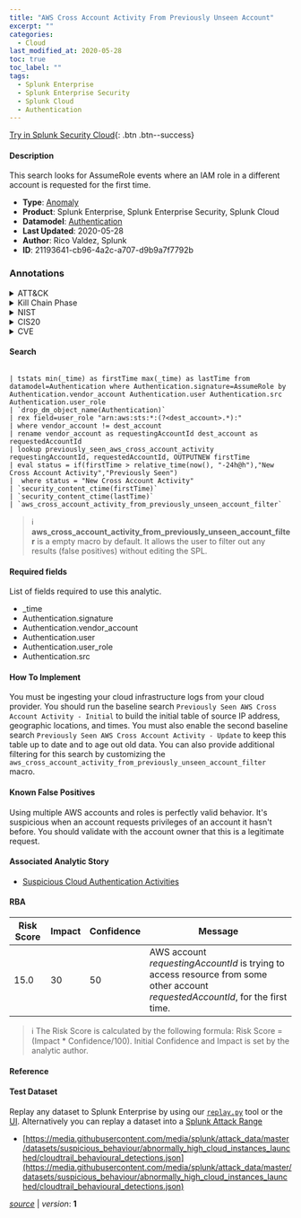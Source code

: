 ```yaml
---
title: "AWS Cross Account Activity From Previously Unseen Account"
excerpt: ""
categories:
  - Cloud
last_modified_at: 2020-05-28
toc: true
toc_label: ""
tags:
  - Splunk Enterprise
  - Splunk Enterprise Security
  - Splunk Cloud
  - Authentication
---
```




[Try in Splunk Security Cloud](https://www.splunk.com/en_us/cyber-security.html){: .btn .btn--success}

#### Description

This search looks for AssumeRole events where an IAM role in a different account is requested for the first time.

- **Type**: [Anomaly](https://github.com/splunk/security_content/wiki/Detection-Analytic-Types)
- **Product**: Splunk Enterprise, Splunk Enterprise Security, Splunk Cloud
- **Datamodel**: [Authentication](https://docs.splunk.com/Documentation/CIM/latest/User/Authentication)
- **Last Updated**: 2020-05-28
- **Author**: Rico Valdez, Splunk
- **ID**: 21193641-cb96-4a2c-a707-d9b9a7f7792b

### Annotations
<details>
  <summary>ATT&CK</summary>

<div markdown="1">
</div>
</details>


<details>
  <summary>Kill Chain Phase</summary>

<div markdown="1">

* Actions on Objectives


</div>
</details>


<details>
  <summary>NIST</summary>

<div markdown="1">

* PR.AC
* PR.DS
* DE.AE



</div>
</details>

<details>
  <summary>CIS20</summary>

<div markdown="1">

* CIS 16



</div>
</details>

<details>
  <summary>CVE</summary>

<div markdown="1">


</div>
</details>


#### Search

```

| tstats min(_time) as firstTime max(_time) as lastTime from datamodel=Authentication where Authentication.signature=AssumeRole by Authentication.vendor_account Authentication.user Authentication.src Authentication.user_role 
| `drop_dm_object_name(Authentication)` 
| rex field=user_role "arn:aws:sts:*:(?<dest_account>.*):" 
| where vendor_account != dest_account 
| rename vendor_account as requestingAccountId dest_account as requestedAccountId 
| lookup previously_seen_aws_cross_account_activity requestingAccountId, requestedAccountId, OUTPUTNEW firstTime 
| eval status = if(firstTime > relative_time(now(), "-24h@h"),"New Cross Account Activity","Previously Seen") 
|  where status = "New Cross Account Activity" 
| `security_content_ctime(firstTime)` 
| `security_content_ctime(lastTime)`
| `aws_cross_account_activity_from_previously_unseen_account_filter`
```

> :information_source:
> **aws_cross_account_activity_from_previously_unseen_account_filter** is a empty macro by default. It allows the user to filter out any results (false positives) without editing the SPL.



#### Required fields
List of fields required to use this analytic.
* _time
* Authentication.signature
* Authentication.vendor_account
* Authentication.user
* Authentication.user_role
* Authentication.src



#### How To Implement
You must be ingesting your cloud infrastructure logs from your cloud provider. You should run the baseline search `Previously Seen AWS Cross Account Activity - Initial` to build the initial table of source IP address, geographic locations, and times. You must also enable the second baseline search `Previously Seen AWS Cross Account Activity - Update` to keep this table up to date and to age out old data. You can also provide additional filtering for this search by customizing the `aws_cross_account_activity_from_previously_unseen_account_filter` macro.
#### Known False Positives
Using multiple AWS accounts and roles is perfectly valid behavior. It&#39;s suspicious when an account requests privileges of an account it hasn&#39;t before. You should validate with the account owner that this is a legitimate request.

#### Associated Analytic Story
* [Suspicious Cloud Authentication Activities](/stories/suspicious_cloud_authentication_activities)




#### RBA

| Risk Score  | Impact      | Confidence   | Message      |
| ----------- | ----------- |--------------|--------------|
| 15.0 | 30 | 50 | AWS account $requestingAccountId$ is trying to access resource from some other account $requestedAccountId$, for the first time. |


> :information_source:
> The Risk Score is calculated by the following formula: Risk Score = (Impact * Confidence/100). Initial Confidence and Impact is set by the analytic author.


#### Reference


#### Test Dataset
Replay any dataset to Splunk Enterprise by using our [`replay.py`](https://github.com/splunk/attack_data#using-replaypy) tool or the [UI](https://github.com/splunk/attack_data#using-ui).
Alternatively you can replay a dataset into a [Splunk Attack Range](https://github.com/splunk/attack_range#replay-dumps-into-attack-range-splunk-server)

* [https://media.githubusercontent.com/media/splunk/attack_data/master/datasets/suspicious_behaviour/abnormally_high_cloud_instances_launched/cloudtrail_behavioural_detections.json](https://media.githubusercontent.com/media/splunk/attack_data/master/datasets/suspicious_behaviour/abnormally_high_cloud_instances_launched/cloudtrail_behavioural_detections.json)



[*source*](https://github.com/splunk/security_content/tree/develop/detections/cloud/aws_cross_account_activity_from_previously_unseen_account.yml) \| *version*: **1**